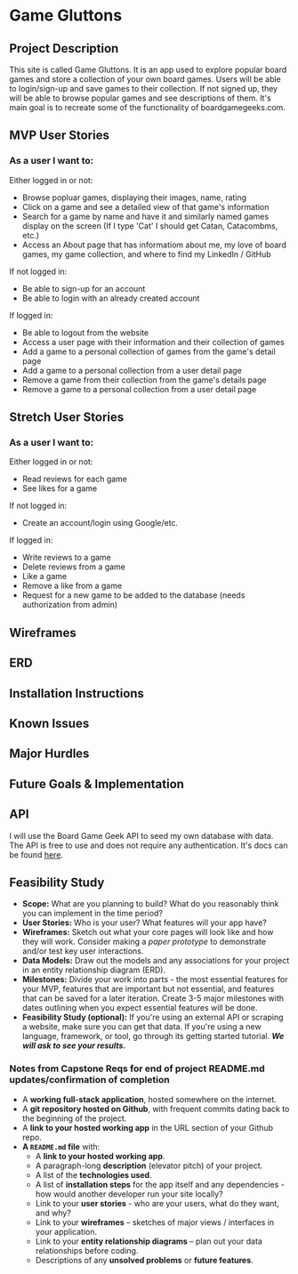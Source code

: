 # Game Gluttons

## Project Description
This site is called Game Gluttons. It is an app used to explore popular board games and store a collection of your own board games. Users will be able to login/sign-up and save games to their collection. If not signed up, they will be able to browse popular games and see descriptions of them.  It's main goal is to recreate some of the functionality of boardgamegeeks.com. 

## MVP User Stories
### As a user I want to:
Either logged in or not:
- Browse popluar games, displaying their images, name, rating
- Click on a game and see a detailed view of that game's information
- Search for a game by name and have it and similarly named games display on the screen (If I type 'Cat' I should get Catan, Catacombms, etc.)
- Access an About page that has informatiom about me, my love of board games, my game collection, and where to find my LinkedIn / GitHub

If not logged in:
- Be able to sign-up for an account
- Be able to login with an already created account

If logged in:
- Be able to logout from the website
- Access a user page with their information and their collection of games
- Add a game to a personal collection of games from the game's detail page
- Add a game to a personal collection from a user detail page
- Remove a game from their collection from the game's details page
- Remove a game to a personal collection from a user detail page

## Stretch User Stories
### As a user I want to:
Either logged in or not:
- Read reviews for each game
- See likes for a game

If not logged in:
- Create an account/login using Google/etc.

If logged in:
- Write reviews to a game
- Delete reviews from a game
- Like a game
- Remove a like from a game
- Request for a new game to be added to the database (needs authorization from admin)

## Wireframes

## ERD

## Installation Instructions

## Known Issues

## Major Hurdles

## Future Goals & Implementation

## API
I will use the Board Game Geek API to seed my own database with data. The API is free to use and does not require any authentication. It's docs can be found [here](https://boardgamegeek.com/wiki/page/BGG_XML_API2).

## Feasibility Study




- **Scope:** What are you planning to build? What do you reasonably think you can implement in the time period?
- **User Stories:** Who is your user? What features will your app have?
- **Wireframes:** Sketch out what your core pages will look like and how they will work. Consider making a *paper prototype* to demonstrate and/or test key user interactions.
- **Data Models:** Draw out the models and any associations for your project in an entity relationship diagram (ERD).
- **Milestones:** Divide your work into parts - the most essential features for your MVP, features that are important but not essential, and features that can be saved for a later iteration. Create 3-5 major milestones with dates outlining when you expect essential features will be done.
- **Feasibility Study (optional):** If you're using an external API or scraping a website, make sure you can get that data. If you're using a new language, framework, or tool, go through its getting started tutorial. ***We will ask to see your results.***

### Notes from Capstone Reqs for end of project README.md updates/confirmation of completion
- A **working full-stack application**, hosted somewhere on the internet.
- A **git repository hosted on Github**, with frequent commits dating back to the beginning of the project.
- A **link to your hosted working app** in the URL section of your Github repo.
- **A `README.md` file** with:
    - A **link to your hosted working app**.
    - A paragraph-long **description** (elevator pitch) of your project.
    - A list of the **technologies used**.
    - A list of **installation steps** for the app itself and any dependencies - how would another developer run your site locally?
    - Link to your **user stories** - who are your users, what do they want, and why?
    - Link to your **wireframes** – sketches of major views / interfaces in your application.
    - Link to your **entity relationship diagrams** – plan out your data relationships before coding.
    - Descriptions of any **unsolved problems** or **future features**.
